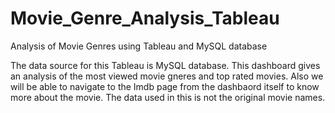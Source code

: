# Movie_Genre_Analysis_Tableau
Analysis of Movie Genres using Tableau and MySQL database

The data source for this Tableau is MySQL database. This dashboard gives an analysis of the most viewed movie gneres and top rated movies. Also we will be able to navigate to the Imdb page from the dashbaord itself to know more about the movie. 
The data used in this is not the original movie names.
